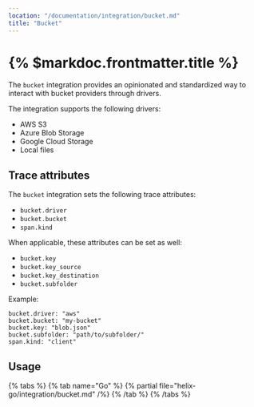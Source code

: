 ```yaml
---
location: "/documentation/integration/bucket.md"
title: "Bucket"
---
```


# {% $markdoc.frontmatter.title %}

The `bucket` integration provides an opinionated and standardized way to interact
with bucket providers through drivers.

The integration supports the following drivers:
- AWS S3
- Azure Blob Storage
- Google Cloud Storage
- Local files

## Trace attributes

The `bucket` integration sets the following trace attributes:
- `bucket.driver`
- `bucket.bucket`
- `span.kind`

When applicable, these attributes can be set as well:
- `bucket.key`
- `bucket.key_source`
- `bucket.key_destination`
- `bucket.subfolder`

Example:
```
bucket.driver: "aws"
bucket.bucket: "my-bucket"
bucket.key: "blob.json"
bucket.subfolder: "path/to/subfolder/"
span.kind: "client"
```

## Usage

{% tabs %}
  {% tab name="Go" %}
    {% partial file="helix-go/integration/bucket.md" /%} 
  {% /tab %}
{% /tabs %}
